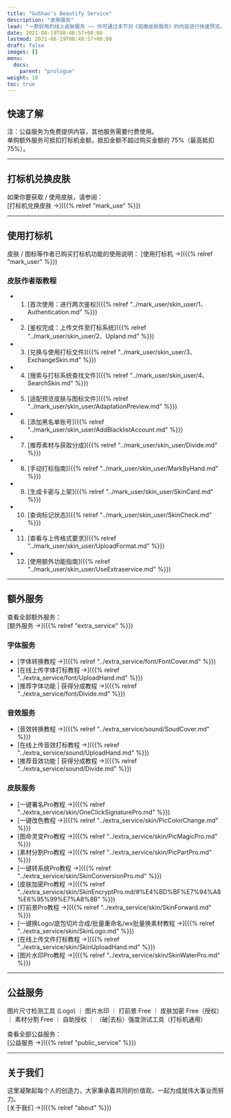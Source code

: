 ```yaml
---
title: "GuShao's Beautify Service"
description: "皮肤服务"
lead: "一款好用的线上皮肤服务 —— 你可通过本节对《孤傲皮肤服务》的内容进行快速预览。"
date: 2021-08-19T08:48:57+00:00
lastmod: 2021-08-19T08:48:57+00:00
draft: false
images: []
menu:
  docs:
    parent: "prologue"
weight: 10
toc: true
---
```


## 快速了解

注：公益服务为免费提供内容，其他服务需要付费使用。  
单购额外服务可抵扣打标机金额，抵扣金额不超过购买金额的 75%（最高抵扣 75%）。

---

## 打标机兑换皮肤

如果你要获取 / 使用皮肤，请参阅：  
[打标机兑换皮肤 →]({{% relref "mark_use" %}})

---

## 使用打标机

皮肤 / 图标等作者已购买打标机功能的使用说明：
[使用打标机 →]({{% relref "mark_user" %}})

### 皮肤作者版教程

- 1. [首次使用：进行两次鉴权]({{% relref "../mark_user/skin_user/1、Authentication.md" %}})
- 2. [鉴权完成：上传文件至打标系统]({{% relref "../mark_user/skin_user/2、Upland.md" %}})
- 3. [兑换与使用打标文件]({{% relref "../mark_user/skin_user/3、ExchangeSkin.md" %}})
- 4. [搜索与打标系统查找文件]({{% relref "../mark_user/skin_user/4、SearchSkin.md" %}})
- 5. [适配预览皮肤与图标文件]({{% relref "../mark_user/skin_user/AdaptationPreview.md" %}})
- 6. [添加黑名单账号]({{% relref "../mark_user/skin_user/AddBlacklistAccount.md" %}})
- 7. [推荐素材与获取分成]({{% relref "../mark_user/skin_user/Divide.md" %}})
- 8. [手动打标指南]({{% relref "../mark_user/skin_user/MarkByHand.md" %}})
- 9. [生成卡密与上架]({{% relref "../mark_user/skin_user/SkinCard.md" %}})
- 10. [查询标记状态]({{% relref "../mark_user/skin_user/SkinCheck.md" %}})
- 11. [查看与上传格式要求]({{% relref "../mark_user/skin_user/UploadFormat.md" %}})
- 12. [使用额外功能指南]({{% relref "../mark_user/skin_user/UseExtraservice.md" %}})

---

## 额外服务

查看全部额外服务：  
[额外服务 →]({{% relref "extra_service" %}})

### 字体服务

- [字体转换教程 →]({{% relref "../extra_service/font/FontCover.md" %}})
- [在线上传字体打标教程 →]({{% relref "../extra_service/font/UploadHand.md" %}})
- [推荐字体功能 | 获得分成教程 →]({{% relref "../extra_service/font/Divide.md" %}})

### 音效服务

- [音效转换教程 →]({{% relref "../extra_service/sound/SoudCover.md" %}})
- [在线上传音效打标教程 →]({{% relref "../extra_service/sound/UploadHand.md" %}})
- [推荐音效功能 | 获得分成教程 →]({{% relref "../extra_service/sound/Divide.md" %}})

### 皮肤服务

- [一键署名Pro教程 →]({{% relref "../extra_service/skin/OneClickSignaturePro.md" %}})
- [一键改色教程 →]({{% relref "../extra_service/skin/PicColorChange.md" %}})
- [图命灵变Pro教程 →]({{% relref "../extra_service/skin/PicMagicPro.md" %}})
- [素材分割Pro教程 →]({{% relref "../extra_service/skin/PicPartPro.md" %}})
- [一键转系统Pro教程 →]({{% relref "../extra_service/skin/SkinConversionPro.md" %}})
- [皮肤加密Pro教程 →]({{% relref "../extra_service/skin/SkinEncryptPro.md/#%E4%BD%BF%E7%94%A8%E6%95%99%E7%A8%8B" %}})
- [打前景Pro教程 →]({{% relref "../extra_service/skin/SkinForward.md" %}})
- [一键换Logo/底包切片合成/批量重命名/wx批量换素材教程 →]({{% relref "../extra_service/skin/SkinLogo.md" %}})
- [在线上传文件打标教程 →]({{% relref "../extra_service/skin/SkinUploadHand.md" %}})
- [图片水印Pro教程 →]({{% relref "../extra_service/skin/SkinWaterPro.md" %}})

---

## 公益服务

图片尺寸检测工具 (Logo) ｜ 图片水印 ｜ 打前景 Free ｜ 皮肤加密 Free（授权） ｜ 素材分割 Free ｜ 自助授权 ｜ （破|去标）强度测试工具（打标机通用）

查看全部公益服务：  
[公益服务 →]({{% relref "public_service" %}})

---

## 关于我们

这里凝聚起每个人的创造力，大家秉承着共同的价值观，一起为成就伟大事业而努力。  
[关于我们 →]({{% relref "about" %}})

